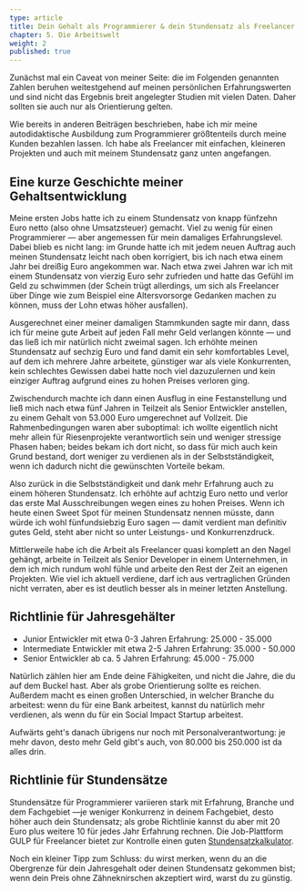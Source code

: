 ```yaml
---
type: article
title: Dein Gehalt als Programmierer & dein Stundensatz als Freelancer
chapter: 5. Die Arbeitswelt
weight: 2
published: true
---
```


Zunächst mal ein Caveat von meiner Seite: die im Folgenden genannten Zahlen beruhen weitestgehend auf meinen persönlichen Erfahrungswerten und sind nicht das Ergebnis breit angelegter Studien mit vielen Daten. Daher sollten sie auch nur als Orientierung gelten.

Wie bereits in anderen Beiträgen beschrieben, habe ich mir meine autodidaktische Ausbildung zum Programmierer größtenteils durch meine Kunden bezahlen lassen. Ich habe als Freelancer mit einfachen, kleineren Projekten und auch mit meinem Stundensatz ganz unten angefangen.

## Eine kurze Geschichte meiner Gehaltsentwicklung

Meine ersten Jobs hatte ich zu einem Stundensatz von knapp fünfzehn Euro netto (also ohne Umsatzsteuer) gemacht. Viel zu wenig für einen Programmierer — aber angemessen für mein damaliges Erfahrungslevel. Dabei blieb es nicht lang: im Grunde hatte ich mit jedem neuen Auftrag auch meinen Stundensatz leicht nach oben korrigiert, bis ich nach etwa einem Jahr bei dreißig Euro angekommen war. Nach etwa zwei Jahren war ich mit einem Stundensatz von vierzig Euro sehr zufrieden und hatte das Gefühl im Geld zu schwimmen (der Schein trügt allerdings, um sich als Freelancer über Dinge wie zum Beispiel eine Altersvorsorge Gedanken machen zu können, muss der Lohn etwas höher ausfallen).

Ausgerechnet einer meiner damaligen Stammkunden sagte mir dann, dass ich für meine gute Arbeit auf jeden Fall mehr Geld verlangen könnte — und das ließ ich mir natürlich nicht zweimal sagen. Ich erhöhte meinen Stundensatz auf sechzig Euro und fand damit ein sehr komfortables Level, auf dem ich mehrere Jahre arbeitete, günstiger war als viele Konkurrenten, kein schlechtes Gewissen dabei hatte noch viel dazuzulernen und kein einziger Auftrag aufgrund eines zu hohen Preises verloren ging.

Zwischendurch machte ich dann einen Ausflug in eine Festanstellung und ließ mich nach etwa fünf Jahren in Teilzeit als Senior Entwickler anstellen, zu einem Gehalt von 53.000 Euro umgerechnet auf Vollzeit. Die Rahmenbedingungen waren aber suboptimal: ich wollte eigentlich nicht mehr allein für Riesenprojekte verantwortlich sein und weniger stressige Phasen haben; beides bekam ich dort nicht, so dass für mich auch kein Grund bestand, dort weniger zu verdienen als in der Selbstständigkeit, wenn ich dadurch nicht die gewünschten Vorteile bekam.

Also zurück in die Selbstständigkeit und dank mehr Erfahrung auch zu einem höheren Stundensatz. Ich erhöhte auf achtzig Euro netto und verlor das erste Mal Ausschreibungen wegen eines zu hohen Preises. Wenn ich heute einen Sweet Spot für meinen Stundensatz nennen müsste, dann würde ich wohl fünfundsiebzig Euro sagen — damit verdient man definitiv gutes Geld, steht aber nicht so unter Leistungs- und Konkurrenzdruck.

Mittlerweile habe ich die Arbeit als Freelancer quasi komplett an den Nagel gehängt, arbeite in Teilzeit als Senior Developer in einem Unternehmen, in dem ich mich rundum wohl fühle und arbeite den Rest der Zeit an eigenen Projekten. Wie viel ich aktuell verdiene, darf ich aus vertraglichen Gründen nicht verraten, aber es ist deutlich besser als in meiner letzten Anstellung.

## Richtlinie für Jahresgehälter

- Junior Entwickler mit etwa 0-3 Jahren Erfahrung: 25.000 - 35.000
- Intermediate Entwickler mit etwa 2-5 Jahren Erfahrung: 35.000 - 50.000
- Senior Entwickler ab ca. 5 Jahren Erfahrung: 45.000 - 75.000

Natürlich zählen hier am Ende deine Fähigkeiten, und nicht die Jahre, die du auf dem Buckel hast. Aber als grobe Orientierung sollte es reichen. Außerdem macht es einen großen Unterschied, in welcher Branche du arbeitest: wenn du für eine Bank arbeitest, kannst du natürlich mehr verdienen, als wenn du für ein Social Impact Startup arbeitest.

Aufwärts geht's danach übrigens nur noch mit Personalverantwortung: je mehr davon, desto mehr Geld gibt's auch, von 80.000 bis 250.000 ist da alles drin.

## Richtlinie für Stundensätze

Stundensätze für Programmierer variieren stark mit Erfahrung, Branche und dem Fachgebiet —je weniger Konkurrenz in deinem Fachgebiet, desto höher auch dein Stundensatz; als grobe Richtlinie kannst du aber mit 20 Euro plus weitere 10 für jedes Jahr Erfahrung rechnen. Die Job-Plattform GULP für Freelancer bietet zur Kontrolle einen guten [Stundensatzkalkulator](https://www.gulp.de/stundensatzkalkulator).

Noch ein kleiner Tipp zum Schluss: du wirst merken, wenn du an die Obergrenze für dein Jahresgehalt oder deinen Stundensatz gekommen bist; wenn dein Preis ohne Zähneknirschen akzeptiert wird, warst du zu günstig.
